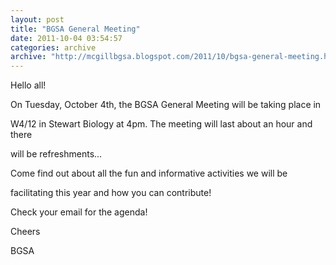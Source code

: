 ```yaml
---
layout: post
title: "BGSA General Meeting"
date: 2011-10-04 03:54:57
categories: archive
archive: "http://mcgillbgsa.blogspot.com/2011/10/bgsa-general-meeting.html"
---
```


Hello all!  

  

On Tuesday, October 4th, the BGSA General Meeting will be taking place in

W4/12 in Stewart Biology at 4pm. The meeting will last about an hour and there

will be refreshments...  

  

Come find out about all the fun and informative activities we will be

facilitating this year and how you can contribute!  

  

Check your email for the agenda!  

  

Cheers  

BGSA




    